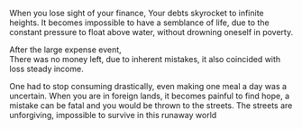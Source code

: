 When you lose sight of your finance, 
Your debts skyrocket to infinite heights. 
It becomes impossible to have a semblance of life, due to the constant pressure to float above water,  without drowning oneself in poverty. 

After the large expense event,  
There was no money left,  due to inherent mistakes,  it also coincided with loss steady income.

One had to stop consuming drastically,  even making one meal a day was a uncertain. 
When you are in foreign lands,  it becomes painful to find hope,  a mistake can be fatal and you would be thrown to the streets.  The streets are unforgiving,  impossible to survive in this runaway world
